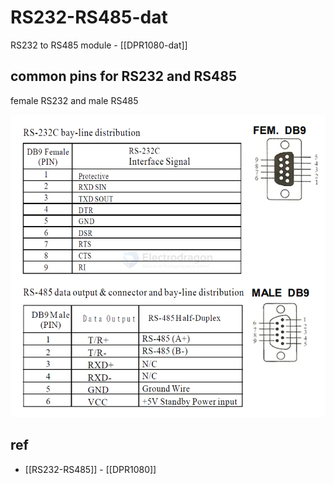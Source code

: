 
# RS232-RS485-dat

RS232 to RS485 module  - [[DPR1080-dat]]


## common pins for RS232 and RS485 

female RS232 and male RS485 

![2024-08-14-18-23-58.png](2024-08-14-18-23-58.png)



## ref 

- [[RS232-RS485]] - [[DPR1080]]